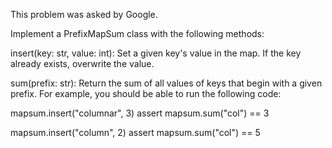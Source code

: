 This problem was asked by Google.

Implement a PrefixMapSum class with the following methods:

insert(key: str, value: int): Set a given key's value in the map. If the key already exists,
overwrite the value.

sum(prefix: str): Return the sum of all values of keys that begin with a given
prefix. For example, you should be able to run the following code:

mapsum.insert("columnar", 3)
assert mapsum.sum("col") == 3

mapsum.insert("column", 2)
assert mapsum.sum("col") == 5